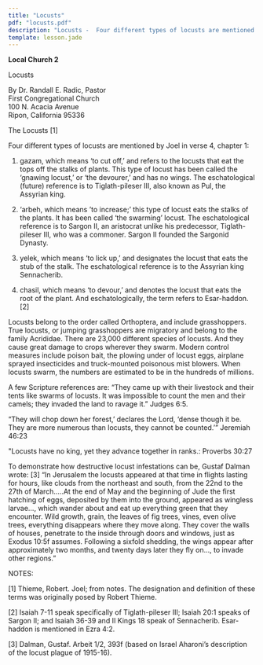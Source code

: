 ```yaml
---
title: "Locusts"
pdf: "locusts.pdf"
description: "Locusts -  Four different types of locusts are mentioned in Joel 4:1."
template: lesson.jade
---
```



**Local Church 2**

Locusts  

By Dr. Randall E. Radic, Pastor  
First Congregational Church  
100 N. Acacia Avenue  
Ripon, California 95336

The Locusts [1]

Four different types of locusts are mentioned by Joel in verse 4,
chapter 1:

1. gazam, which means ‘to cut off,’ and refers to the locusts that eat
the tops off the stalks of plants. This type of locust has been called
the ‘gnawing locust,’ or ‘the devourer,’ and has no wings. The
eschatological (future) reference is to Tiglath-pileser III, also known
as Pul, the Assyrian king.

2. ‘arbeh, which means ’to increase;’ this type of locust eats the
stalks of the plants. It has been called ‘the swarming’ locust. The
eschatological reference is to Sargon II, an aristocrat unlike his
predecessor, Tiglath-pileser III, who was a commoner. Sargon II founded
the Sargonid Dynasty.

3. yelek, which means ‘to lick up,’ and designates the locust that eats
the stub of the stalk. The eschatological reference is to the Assyrian
king Sennacherib.

4. chasil, which means ‘to devour,’ and denotes the locust that eats the
root of the plant. And eschatologically, the term refers to Esar-haddon.
[2]

Locusts belong to the order called Orthoptera, and include grasshoppers.
True locusts, or jumping grasshoppers are migratory and belong to the
family Acrididae. There are 23,000 different species of locusts. And
they cause great damage to crops wherever they swarm. Modern control
measures include poison bait, the plowing under of locust eggs, airplane
sprayed insecticides and truck-mounted poisonous mist blowers. When
locusts swarm, the numbers are estimated to be in the hundreds of
millions.

A few Scripture references are: “They came up with their livestock and
their tents like swarms of locusts. It was impossible to count the men
and their camels; they invaded the land to ravage it.” Judges 6:5.

“They will chop down her forest,’ declares the Lord, ‘dense though it
be. They are more numerous than locusts, they cannot be counted.’”
Jeremiah 46:23

"Locusts have no king, yet they advance together in ranks.: Proverbs
30:27

To demonstrate how destructive locust infestations can be, Gustaf Dalman
wrote: [3] “In Jerusalem the locusts appeared at that time in flights
lasting for hours, like clouds from the northeast and south, from the
22nd to the 27th of March…..At the end of May and the beginning of Jude
the first hatching of eggs, deposited by them into the ground, appeared
as wingless larvae…, which wander about and eat up everything green that
they encounter. Wild growth, grain, the leaves of fig trees, vines, even
olive trees, everything disappears where they move along. They cover the
walls of houses, penetrate to the inside through doors and windows, just
as Exodus 10:5f assumes. Following a sixfold shedding, the wings appear
after approximately two months, and twenty days later they fly on…, to
invade other regions.”

NOTES:

[1] Thieme, Robert. Joel; from notes. The designation and definition of
these terms was originally posed by Robert Thieme.

[2] Isaiah 7-11 speak specifically of Tiglath-pileser III; Isaiah 20:1
speaks of Sargon II; and Isaiah 36-39 and II Kings 18 speak of
Sennacherib. Esar-haddon is mentioned in Ezra 4:2.

[3] Dalman, Gustaf. Arbeit 1/2, 393f (based on Israel Aharoni’s
description of the locust plague of 1915-16).

